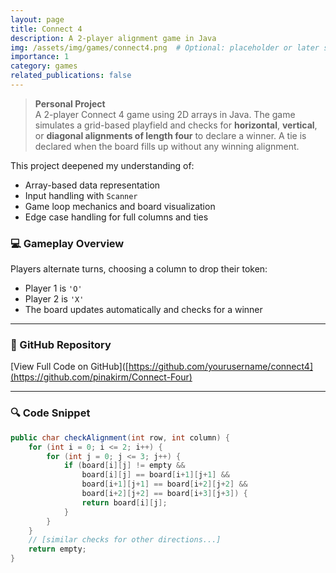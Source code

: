 ```yaml
---
layout: page
title: Connect 4
description: A 2-player alignment game in Java
img: /assets/img/games/connect4.png  # Optional: placeholder or later screenshot
importance: 1
category: games
related_publications: false
---
```


> **Personal Project**  
> A 2-player Connect 4 game using 2D arrays in Java. The game simulates a grid-based playfield and checks for **horizontal**, **vertical**, or **diagonal alignments of length four** to declare a winner. A tie is declared when the board fills up without any winning alignment.

This project deepened my understanding of:
- Array-based data representation
- Input handling with `Scanner`
- Game loop mechanics and board visualization
- Edge case handling for full columns and ties

### 💻 Gameplay Overview

Players alternate turns, choosing a column to drop their token:
- Player 1 is `'O'`
- Player 2 is `'X'`
- The board updates automatically and checks for a winner

---

### 🔗 GitHub Repository

[View Full Code on GitHub]([https://github.com/yourusername/connect4](https://github.com/pinakirm/Connect-Four)

---

### 🔍 Code Snippet

```java
public char checkAlignment(int row, int column) {
    for (int i = 0; i <= 2; i++) {
        for (int j = 0; j <= 3; j++) {
            if (board[i][j] != empty &&
                board[i][j] == board[i+1][j+1] &&
                board[i+1][j+1] == board[i+2][j+2] &&
                board[i+2][j+2] == board[i+3][j+3]) {
                return board[i][j];
            }
        }
    }
    // [similar checks for other directions...]
    return empty;
}
